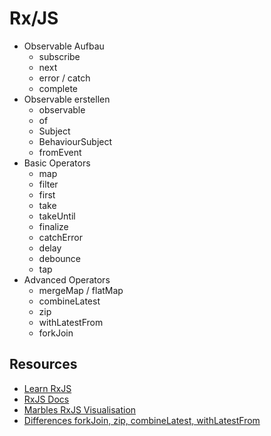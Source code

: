 # Rx/JS

- Observable Aufbau
  - subscribe
  - next
  - error / catch
  - complete
- Observable erstellen
  - observable
  - of
  - Subject
  - BehaviourSubject
  - fromEvent
- Basic Operators
  - map
  - filter
  - first
  - take
  - takeUntil
  - finalize
  - catchError
  - delay
  - debounce
  - tap
- Advanced Operators
  - mergeMap / flatMap
  - combineLatest
  - zip
  - withLatestFrom
  - forkJoin

## Resources

- [Learn RxJS](https://www.learnrxjs.io/)
- [RxJS Docs](https://rxjs-dev.firebaseapp.com/guide/overview)
- [Marbles RxJS Visualisation](https://rxmarbles.com/)
- [Differences forkJoin, zip, combineLatest, withLatestFrom](https://scotch.io/tutorials/rxjs-operators-for-dummies-forkjoin-zip-combinelatest-withlatestfrom)
